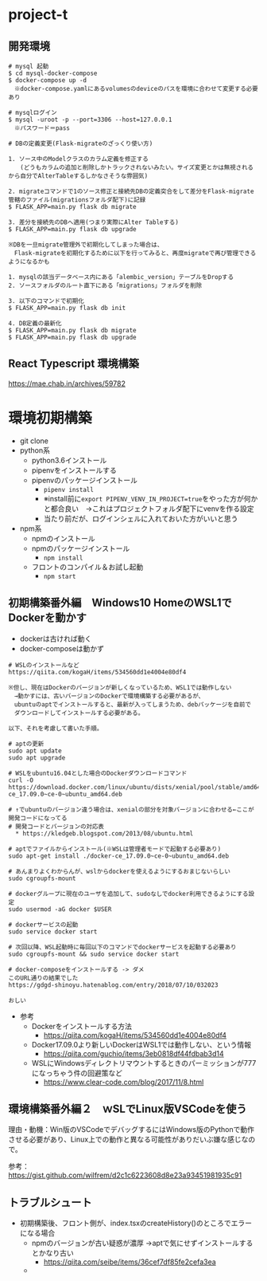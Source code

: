 # project-t

## 開発環境

```
# mysql 起動
$ cd mysql-docker-compose
$ docker-compose up -d
　※docker-compose.yamlにあるvolumesのdeviceのパスを環境に合わせて変更する必要あり

# mysqlログイン
$ mysql -uroot -p --port=3306 --host=127.0.0.1
　※パスワード＝pass

# DBの定義変更(Flask-migrateのざっくり使い方)

1. ソース中のModelクラスのカラム定義を修正する
　　(どうもカラムの追加と削除しかトラックされないみたい。サイズ変更とかは無視されるから自分でAlterTableするしかなさそうな雰囲気)

2. migrateコマンドで1のソース修正と接続先DBの定義突合をして差分をFlask-migrate管轄のファイル(migrationsフォルダ配下)に記録
$ FLASK_APP=main.py flask db migrate

3. 差分を接続先のDBへ適用(つまり実際にAlter Tableする)
$ FLASK_APP=main.py flask db upgrade

※DBを一旦migrate管理外で初期化してしまった場合は、
　Flask-migrateを初期化するために以下を行ってみると、再度migrateで再び管理できるようになるかも

1. mysqlの該当データベース内にある「alembic_version」テーブルをDropする
2. ソースフォルダのルート直下にある「migrations」フォルダを削除

3. 以下のコマンドで初期化
$ FLASK_APP=main.py flask db init

4. DB定義の最新化
$ FLASK_APP=main.py flask db migrate
$ FLASK_APP=main.py flask db upgrade

```

## React Typescript 環境構築
https://mae.chab.in/archives/59782

# 環境初期構築
- git clone
- python系
  - python3.6インストール
  - pipenvをインストールする
  - pipenvのパッケージインストール
    - `pipenv install`
    - ※install前に`export PIPENV_VENV_IN_PROJECT=true`をやった方が何かと都合良い　→これはプロジェクトフォルダ配下にvenvを作る設定
    - 当たり前だが、ログインシェルに入れておいた方がいいと思う
- npm系
  - npmのインストール
  - npmのパッケージインストール
    - `npm install`
  - フロントのコンパイル＆お試し起動
    - `npm start`

## 初期構築番外編　Windows10 HomeのWSL1で　Dockerを動かす
- dockerは古ければ動く
- docker-composeは動かず
```
# WSLのインストールなど
https://qiita.com/kogaH/items/534560dd1e4004e80df4

※但し、現在はDockerのバージョンが新しくなっているため、WSL1では動作しない
　→動かすには、古いバージョンのDockerで環境構築する必要があるが、
　ubuntuのaptでインストールすると、最新が入ってしまうため、debパッケージを自前で
　ダウンロードしてインストールする必要がある。

以下、それを考慮して書いた手順。

# aptの更新
sudo apt update
sudo apt upgrade

# WSLをubuntu16.04とした場合のDockerダウンロードコマンド
curl -O https://download.docker.com/linux/ubuntu/dists/xenial/pool/stable/amd64/docker-ce_17.09.0~ce-0~ubuntu_amd64.deb

# ↑でubuntuのバージョン違う場合は、xenialの部分を対象バージョンに合わせる←ここが開発コードになってる
# 開発コードとバージョンの対応表
  * https://kledgeb.blogspot.com/2013/08/ubuntu.html

# aptでファイルからインストール(※WSLは管理者モードで起動する必要あり)
sudo apt-get install ./docker-ce_17.09.0~ce-0~ubuntu_amd64.deb

# あんまりよくわからんが、wslからdockerを使えるようにするおまじないらしい
sudo cgroupfs-mount

# dockerグループに現在のユーザを追加して、sudoなしでdocker利用できるようにする設定
sudo usermod -aG docker $USER

# dockerサービスの起動
sudo service docker start

# 次回以降、WSL起動時に毎回以下のコマンドでdockerサービスを起動する必要あり
sudo cgroupfs-mount && sudo service docker start

# docker-composeをインストールする -> ダメ
このURL通りの結果でした
https://gdgd-shinoyu.hatenablog.com/entry/2018/07/10/032023

おしい

```
- 参考
  - Dockerをインストールする方法
    - https://qiita.com/kogaH/items/534560dd1e4004e80df4
  - Docker17.09.0より新しいDockerはWSL1では動作しない、という情報
    - https://qiita.com/guchio/items/3eb0818df44fdbab3d14
  - WSLにWindowsディレクトリマウントするときのパーミッションが777になっちゃう件の回避策など
    - https://www.clear-code.com/blog/2017/11/8.html

## 環境構築番外編２　ｗSLでLinux版VSCodeを使う
理由・動機：Win版のVSCodeでデバッグするにはWindows版のPythonで動作させる必要があり、Linux上での動作と異なる可能性がありだいぶ嫌な感じなので。

参考：
https://gist.github.com/wilfrem/d2c1c6223608d8e23a93451981935c91


## トラブルシュート
- 初期構築後、フロント側が、index.tsxのcreateHistory()のところでエラーになる場合
  - npmのバージョンが古い疑惑が濃厚 →aptで気にせずインストールするとかなり古い
    - https://qiita.com/seibe/items/36cef7df85fe2cefa3ea
  - 


